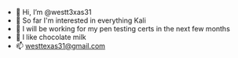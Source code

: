 - 👋 Hi, I’m @westt3xas31
- 👀 So far I'm interested in everything Kali
- 🌱 I will be working for my pen testing certs in the next few months
- 💞️ I like chocolate milk
- 📫 westtexas31@gmail.com

<!---
westt3xas31/westt3xas31 is a ✨ special ✨ repository because its `README.md` (this file) appears on your GitHub profile.
You can click the Preview link to take a look at your changes.
--->
